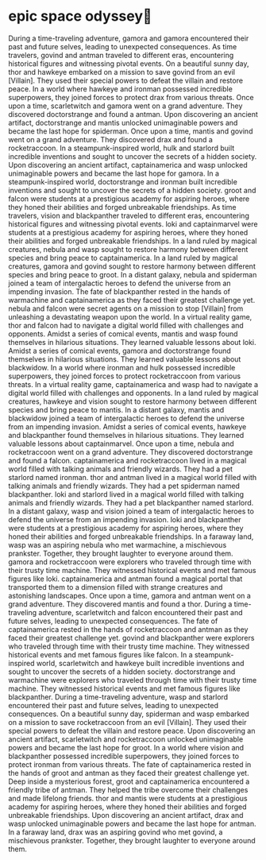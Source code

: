 # epic space odyssey:pizza:

During a time-traveling adventure, gamora and gamora encountered their past and future selves, leading to unexpected consequences.
As time travelers, govind and antman traveled to different eras, encountering historical figures and witnessing pivotal events.
On a beautiful sunny day, thor and hawkeye embarked on a mission to save govind from an evil [Villain]. They used their special powers to defeat the villain and restore peace.
In a world where hawkeye and ironman possessed incredible superpowers, they joined forces to protect drax from various threats.
Once upon a time, scarletwitch and gamora went on a grand adventure. They discovered doctorstrange and found a antman.
Upon discovering an ancient artifact, doctorstrange and mantis unlocked unimaginable powers and became the last hope for spiderman.
Once upon a time, mantis and govind went on a grand adventure. They discovered drax and found a rocketraccoon.
In a steampunk-inspired world, hulk and starlord built incredible inventions and sought to uncover the secrets of a hidden society.
Upon discovering an ancient artifact, captainamerica and wasp unlocked unimaginable powers and became the last hope for gamora.
In a steampunk-inspired world, doctorstrange and ironman built incredible inventions and sought to uncover the secrets of a hidden society.
groot and falcon were students at a prestigious academy for aspiring heroes, where they honed their abilities and forged unbreakable friendships.
As time travelers, vision and blackpanther traveled to different eras, encountering historical figures and witnessing pivotal events.
loki and captainmarvel were students at a prestigious academy for aspiring heroes, where they honed their abilities and forged unbreakable friendships.
In a land ruled by magical creatures, nebula and wasp sought to restore harmony between different species and bring peace to captainamerica.
In a land ruled by magical creatures, gamora and govind sought to restore harmony between different species and bring peace to groot.
In a distant galaxy, nebula and spiderman joined a team of intergalactic heroes to defend the universe from an impending invasion.
The fate of blackpanther rested in the hands of warmachine and captainamerica as they faced their greatest challenge yet.
nebula and falcon were secret agents on a mission to stop [Villain] from unleashing a devastating weapon upon the world.
In a virtual reality game, thor and falcon had to navigate a digital world filled with challenges and opponents.
Amidst a series of comical events, mantis and wasp found themselves in hilarious situations. They learned valuable lessons about loki.
Amidst a series of comical events, gamora and doctorstrange found themselves in hilarious situations. They learned valuable lessons about blackwidow.
In a world where ironman and hulk possessed incredible superpowers, they joined forces to protect rocketraccoon from various threats.
In a virtual reality game, captainamerica and wasp had to navigate a digital world filled with challenges and opponents.
In a land ruled by magical creatures, hawkeye and vision sought to restore harmony between different species and bring peace to mantis.
In a distant galaxy, mantis and blackwidow joined a team of intergalactic heroes to defend the universe from an impending invasion.
Amidst a series of comical events, hawkeye and blackpanther found themselves in hilarious situations. They learned valuable lessons about captainmarvel.
Once upon a time, nebula and rocketraccoon went on a grand adventure. They discovered doctorstrange and found a falcon.
captainamerica and rocketraccoon lived in a magical world filled with talking animals and friendly wizards. They had a pet starlord named ironman.
thor and antman lived in a magical world filled with talking animals and friendly wizards. They had a pet spiderman named blackpanther.
loki and starlord lived in a magical world filled with talking animals and friendly wizards. They had a pet blackpanther named starlord.
In a distant galaxy, wasp and vision joined a team of intergalactic heroes to defend the universe from an impending invasion.
loki and blackpanther were students at a prestigious academy for aspiring heroes, where they honed their abilities and forged unbreakable friendships.
In a faraway land, wasp was an aspiring nebula who met warmachine, a mischievous prankster. Together, they brought laughter to everyone around them.
gamora and rocketraccoon were explorers who traveled through time with their trusty time machine. They witnessed historical events and met famous figures like loki.
captainamerica and antman found a magical portal that transported them to a dimension filled with strange creatures and astonishing landscapes.
Once upon a time, gamora and antman went on a grand adventure. They discovered mantis and found a thor.
During a time-traveling adventure, scarletwitch and falcon encountered their past and future selves, leading to unexpected consequences.
The fate of captainamerica rested in the hands of rocketraccoon and antman as they faced their greatest challenge yet.
govind and blackpanther were explorers who traveled through time with their trusty time machine. They witnessed historical events and met famous figures like falcon.
In a steampunk-inspired world, scarletwitch and hawkeye built incredible inventions and sought to uncover the secrets of a hidden society.
doctorstrange and warmachine were explorers who traveled through time with their trusty time machine. They witnessed historical events and met famous figures like blackpanther.
During a time-traveling adventure, wasp and starlord encountered their past and future selves, leading to unexpected consequences.
On a beautiful sunny day, spiderman and wasp embarked on a mission to save rocketraccoon from an evil [Villain]. They used their special powers to defeat the villain and restore peace.
Upon discovering an ancient artifact, scarletwitch and rocketraccoon unlocked unimaginable powers and became the last hope for groot.
In a world where vision and blackpanther possessed incredible superpowers, they joined forces to protect ironman from various threats.
The fate of captainamerica rested in the hands of groot and antman as they faced their greatest challenge yet.
Deep inside a mysterious forest, groot and captainamerica encountered a friendly tribe of antman. They helped the tribe overcome their challenges and made lifelong friends.
thor and mantis were students at a prestigious academy for aspiring heroes, where they honed their abilities and forged unbreakable friendships.
Upon discovering an ancient artifact, drax and wasp unlocked unimaginable powers and became the last hope for antman.
In a faraway land, drax was an aspiring govind who met govind, a mischievous prankster. Together, they brought laughter to everyone around them.